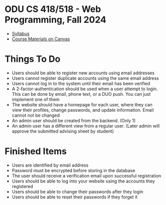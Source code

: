 # ODU CS 418/518 - Web Programming, Fall 2024
* [Syllabus](https://github.com/nasreenarif/cs418518-f24/blob/main/CS418%20Syllabus.pdf)
* [Course Materials on Canvas](https://canvas.odu.edu/courses/161645)

# Things To Do 
* Users should be able to register new accounts using email addresses
* Users cannot register duplicate accounts using the same email address
* Users cannot log in to the system until their email has been verified
* A 2-factor-authentication should be used when a user attempt to login. This can be done by email, phone text, or a DUO push. You can just implement one of them
* The website should have a homepage for each user, where they can view their profiles, change passwords, and update information. Email cannot not be changed
* An admin user should be created from the backend. (Only 1)
* An admin user has a different view from a regular user. (Later admin will approve the submitted advising sheet by student)

# Finished Items
* Users are identified by email address
* Password must be encrypted before storing in the database
* The user should receive a verification email upon successful registration
* Users should be able to log into your website using the accounts they registered
* Users should be able to change their passwords after they login
* Users should be able to reset their passwords if they forget it
